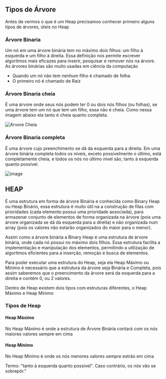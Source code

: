 ## Tipos de Árvore
Antes de vermos o que é um Heap precisamos conhecer primeiro alguns tipos de árvores, úteis no Heap

### Árvore Binaria
Um nó em uma árvore binária tem no máximo dois filhos: um filho à esquerda e um filho à direita. Essa definição nos permite escrever algoritmos mais eficazes para inserir, pesquisar e remover nós na árvore. As árvores binárias são muito usadas em ciência da computação

* Quando um nó não tem nenhum filho é chamado de folha.
* O primeiro nó é chamado de Raiz

### Árvore Binaria cheia
É uma árvore onde seus nós podem ter 0 ou dois nós filhos (ou folhas), se uma árvore tem um nó que tem um filho, essa não é cheia. Como nessa imagem abaixo ela tanto é cheia quanto completa.

![Arvore Cheia](https://github.com/user-attachments/assets/3f9cc83c-464b-4ebe-bfb8-4dc2a079330a)


### Árvore Binaria completa
É uma árvore cujo preenchimento se dâ da esquerda para a direita. Em uma árvore binária completa todos os níveis, exceto possivelmente o último, está completamente cheia, e todos os nós no último nível são, tanto à esquerda quanto possível.

![image](https://github.com/user-attachments/assets/ecfbca42-7440-4862-9b19-24d27d782d61)

## HEAP

É uma estrutura em forma de árvore Binária e conhecida como Binary Heap ou Heap Binário, essa estrutura é muito útil na a construção de filas com prioridades (cada elemento possui uma prioridade associada), para armazenar conjunto de elementos de forma organizada na árvore (pois uma árvore organizada se dá da esquerda para a direita) e não organizada num array (pois os valores não estarão organizados do maior para o menor).

Assim como a árvore binária a Binary Heap é uma estrutura de árvore binária, onde cada nó possui no máximo dois filhos. Essa estrutura facilita a implementação e manipulação dos elementos, permitindo a utilização de algoritmos eficientes para a inserção, remoção e busca de elementos.

Para poder executar uma estrutura do Heap, seja ela Heap Máximo ou Mínimo é necessário que a estrutura da árvore seja Binária e Completa, pois assim saberemos que o preencimento da árvore será da esquerda para a direita e contém 0, ou 2 valores.

Dentro de Heap existem dois tipos com estruturas diferentes, o Heap Máximo e Heap Mínimo

### Tipos de Heap
#### Heap Máximo
No Heap Máximo é onde a estrutura de Árvore Binária contará com os nós maiores valores sempre em cima




#### Heap Mínimo
No Heap Mínimo é onde os nós menores valores sempre estrão em cima

Termo: "tanto à esquerda quanto possível". Caso contrário, os nós vão se sobrepôr."
